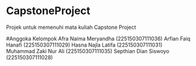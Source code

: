 # CapstoneProject
Projek untuk memenuhi  mata kuliah Capstone Project

#Anggoka Kelompok
Afra Naima Meryandha (225150307111036)
Arfian Faiq Hanafi (225150307111029)
Hasna Najla Latifa (225150307111031)
Muhammad Zaki Nur Ali (225150307111035)
Septhian Dian Siswoyo	(225150307111028)

